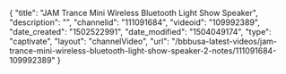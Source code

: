 {
    "title": "JAM Trance Mini Wireless Bluetooth Light Show Speaker",
    "description": "",
    "channelid": "111091684",
    "videoid": "109992389",
    "date_created": "1502522991",
    "date_modified": "1504049174",
    "type": "captivate",
    "layout": "channelVideo",
    "url": "\/bbbusa-latest-videos\/jam-trance-mini-wireless-bluetooth-light-show-speaker-2-notes\/111091684-109992389"
}